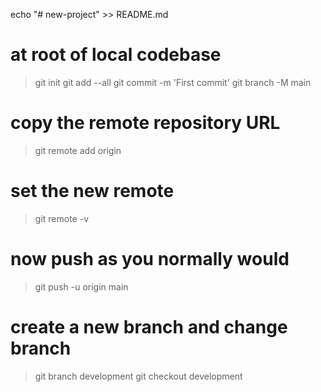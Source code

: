 echo "# new-project" >> README.md
# at root of local codebase
> git init
> git add --all
> git commit -m 'First commit'
> git branch -M main

# copy the remote repository URL
> git remote add origin <remote repository URL>
	
# set the new remote
> git remote -v

# now push as you normally would
> git push -u origin main
> 
# create a new branch and change branch
> git branch development
> git checkout development
